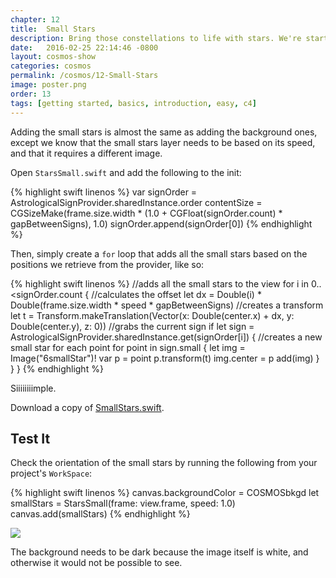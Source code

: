 ```yaml
---
chapter: 12
title:  Small Stars
description: Bring those constellations to life with stars. We're starting small.
date:   2016-02-25 22:14:46 -0800
layout: cosmos-show
categories: cosmos
permalink: /cosmos/12-Small-Stars
image: poster.png
order: 13
tags: [getting started, basics, introduction, easy, c4]
---
```


Adding the small stars is almost the same as adding the background ones, except we know that the small stars layer needs to be based on its speed, and that it requires a different image.

Open `StarsSmall.swift` and add the following to the init:

{% highlight swift linenos %}
var signOrder = AstrologicalSignProvider.sharedInstance.order
contentSize = CGSizeMake(frame.size.width * (1.0 + CGFloat(signOrder.count) * gapBetweenSigns), 1.0)
signOrder.append(signOrder[0])
{% endhighlight %}

Then, simply create a `for` loop that adds all the small stars based on the positions we retrieve from the provider, like so:

{% highlight swift linenos %}
//adds all the small stars to the view
for i in 0..<signOrder.count {
    //calculates the offset
    let dx = Double(i) * Double(frame.size.width * speed * gapBetweenSigns)
    //creates a transform
    let t = Transform.makeTranslation(Vector(x: Double(center.x) + dx, y: Double(center.y), z: 0))
    //grabs the current sign
    if let sign = AstrologicalSignProvider.sharedInstance.get(signOrder[i]) {
        //creates a new small star for each point
        for point in sign.small {
            let img = Image("6smallStar")!
            var p = point
            p.transform(t)
            img.center = p
            add(img)
        }
    }
}
{% endhighlight %}

Siiiiiiiimple.

Download a copy of [SmallStars.swift](https://gist.github.com/C4Framework/6eae5a284153f8c7c88e).

## Test It
Check the orientation of the small stars by running the following from your project's `WorkSpace`:

{% highlight swift linenos %}
canvas.backgroundColor = COSMOSbkgd
let smallStars = StarsSmall(frame: view.frame, speed: 1.0)
canvas.add(smallStars)
{% endhighlight %}

![](01.png)

The background needs to be dark because the image itself is white, and otherwise it would not be possible to see.